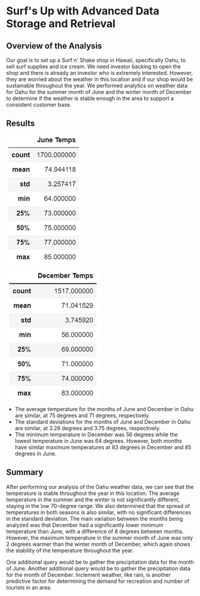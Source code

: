 # Surf's Up with Advanced Data Storage and Retrieval 

## Overview of the Analysis
Our goal is to set up a Surf n' Shake shop in Hawaii, specifically Oahu, to sell surf supplies and ice cream. We need investor backing to open the shop and there is already an investor who is extremely interested. However, they are worried about the weather in this location and if our shop would be sustainable throughout the year. We performed analytics on weather data for Oahu for the summer month of June and the winter month of December to determine if the weather is stable enough in the area to support a consistent customer base. 

## Results
![Image of June Results](https://github.com/jpb12002/Surfs_Up/blob/main/June_Stats.png)

![Image of December Results](https://github.com/jpb12002/Surfs_Up/blob/main/December_Stats.png)

- The average temperature for the months of June and December in Oahu are similar, at 75 degrees and 71 degrees, respectively. 
- The standard deviations for the months of June and December in Oahu are similar, at 3.26 degrees and 3.75 degrees, respectively.
- The minimum temperature in December was 56 degrees while the lowest temperature in June was 64 degrees. However, both months have similar maximum temperatures at 83 degrees in December and 85 degrees in June. 

## Summary
After performing our analysis of the Oahu weather data, we can see that the temperature is stable throughout the year in this location. The average temperature in the summer and the winter is not significantly different, staying in the low 70-degree range. We also determined that the spread of temperatures in both seasons is also similar, with no significant differences in the standard deviation. The main variation between the months being analyzed was that December had a significantly lower minimum temperature than June, with a difference of 8 degrees between months. However, the maximum temperature in the summer month of June was only 2 degrees warmer than the winter month of December, which again shows the stability of the temperature throughout the year. 

One additional query would be to gather the precipitation data for the month of June. Another additional query would be to gather the precipitation data for the month of December. Inclement weather, like rain, is another predictive factor for determining the demand for recreation and number of tourists in an area.
